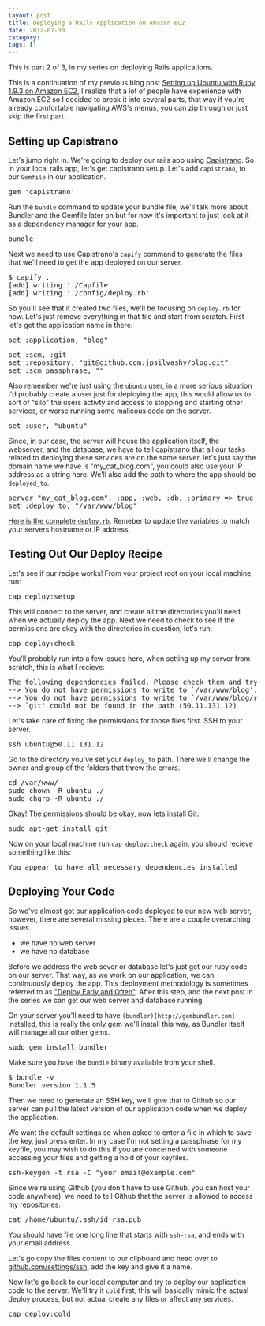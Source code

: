 ```yaml
---
layout: post
title: Deploying a Rails Application on Amazon EC2
date: 2012-07-30
category: 
tags: []
---
```


<div class='leader_note'>
	This is part 2 of 3, in my series on deploying Rails applications.
</div>

This is a continuation of my previous blog post [Setting up Ubuntu with Ruby 1.9.3 on Amazon EC2](/posts/setting-up-ubuntu-with-ruby-193-on-amazon-ec2/), I realize that a lot of people have experience with Amazon EC2 so I decided to break it into several parts, that way if you're already comfortable navigating AWS's menus, you can zip through or just skip the first part.

## Setting up Capistrano

Let's jump right in. We're going to deploy our rails app using [Capistrano](https://github.com/capistrano/capistrano). So in your local rails app, let's get capistrano setup. Let's add `capistrano`, to our `Gemfile` in our application.

<pre class="prettyprint lang-ruby">
gem 'capistrano'
</pre>

Run the `bundle` command to update your bundle file, we'll talk more about Bundler and the Gemfile later on but for now it's important to just look at it as a dependency manager for your app.

<pre>
bundle
</pre>

Next we need to use Capistrano's `capify` command to generate the files that we'll need to get the app deployed on our server.

<pre>
$ capify .
[add] writing './Capfile'
[add] writing './config/deploy.rb'
</pre>

So you'll see that it created two files, we'll be focusing on `deploy.rb` for now. Let's just remove everything in that file and start from scratch. First let's get the application name in there:

<pre class="prettyprint lang-ruby">
set :application, "blog"
</pre>

<pre class="prettyprint lang-ruby">
set :scm, :git
set :repository, "git@github.com:jpsilvashy/blog.git"
set :scm_passphrase, ""
</pre>

Also remember we're just using the `ubuntu` user, in a more serious situation I'd probably create a user just for deploying the app, this would allow us to sort of "silo" the users activty and access to stopping and starting other services, or worse running some malicous code on the server.

<pre class="prettyprint lang-ruby">
set :user, "ubuntu"
</pre>

Since, in our case, the server will house the application itself, the webserver, and the database, we have to tell capistrano that all our tasks related to deploying these services are on the same server, let's just say the domain name we have is "my_cat_blog.com", you could also use your IP address as a string here. We'll also add the path to where the app should be `deployed_to`.

<pre class="prettyprint lang-ruby">
server "my_cat_blog.com", :app, :web, :db, :primary => true
set :deploy_to, "/var/www/blog"
</pre>

[Here is the complete `deploy.rb`](https://gist.github.com/3205604). Remeber to update the variables to match your servers hostname or IP address.

## Testing Out Our Deploy Recipe

Let's see if our recipe works! From your project root on your local machine, run:

<pre>
cap deploy:setup
</pre>

This will connect to the server, and create all the directories you'll need when we actually deploy the app. Next we need to check to see if the permissions are okay with the directories in question, let's run:

<pre>
cap deploy:check
</pre>

You'll probably run into a few issues here, when setting up my server from scratch, this is what I recieve:

<pre>
The following dependencies failed. Please check them and try again:
--> You do not have permissions to write to `/var/www/blog'. (50.11.131.12)
--> You do not have permissions to write to `/var/www/blog/releases'. (50.11.131.12)
--> `git' could not be found in the path (50.11.131.12)
</pre>	

Let's take care of fixing the permissions for those files first. SSH to your server.

<pre>
ssh ubuntu@50.11.131.12
</pre>

Go to the directory you've set your `deploy_to` path. There we'll change the owner and group of the folders that threw the errors.

<pre>
cd /var/www/
sudo chown -R ubuntu ./
sudo chgrp -R ubuntu ./
</pre>

Okay! The permissions should be okay, now lets install Git.

<pre>
sudo apt-get install git
</pre>

Now on your local machine run `cap deploy:check` again, you should recieve something like this:

<pre>
You appear to have all necessary dependencies installed
</pre>

## Deploying Your Code

So we've almost got our application code deployed to our new web server, however, there are several missing pieces. There are a couple overarching issues.

- we have no web server
- we have no database

Before we address the web sever or database let's just get our ruby code on our server. That way, as we work on our application, we can continuously deploy the app. This deployment methodology is sometimes referred to as ["Deploy Early and Often"](http://programmer.97things.oreilly.com/wiki/index.php/Deploy_Early_and_Often). After this step, and the next post in the series we can get our web server and database running.

On your server you'll need to have `(bundler)[http://gembundler.com]` installed, this is really the only gem we'll install this way, as Bundler itself will manage all our other gems.

<pre>
sudo gem install bundler
</pre>

Make sure you have the `bundle` binary available from your shell.

<pre>
$ bundle -v
Bundler version 1.1.5
</pre>

Then we need to generate an SSH key, we'll give that to Github so our server can pull the latest version of our application code when we deploy the application.

We want the default settings so when asked to enter a file in which to save the key, just press enter. In my case I'm not setting a passphrase for my keyfile, you may wish to do this if you are concerned with someone accessing your files and getting a hold of your keyfiles.

<pre>
ssh-keygen -t rsa -C "your_email@example.com"
</pre>

Since we're using Github (you don't have to use Github, you can host your code anywhere), we need to tell Github that the server is allowed to access my repositories.

<pre>
cat /home/ubuntu/.ssh/id_rsa.pub
</pre>

You should have file one long line that starts with `ssh-rsa`, and ends with your email address.

Let's go copy the files content to our clipboard and head over to [github.com/settings/ssh](https://github.com/settings/ssh), add the key and give it a name.

Now let's go back to our local computer and try to deploy our application code to the server. We'll try it `cold` first, this will basically mimic the actual deploy process, but not actual create any files or affect any services.

<pre>
cap deploy:cold
</pre>


